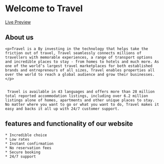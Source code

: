 # Welcome to Travel
<a href="https://vigorous-lichterman-bb9e5d.netlify.app/">Live Preview</a>
## About us
    <p>Travel is a By investing in the technology that helps take the friction out of travel, Travel seamlessly connects millions of travellers with memorable experiences, a range of transport options and incredible places to stay - from homes to hotels and much more. As one of the world’s largest travel marketplaces for both established brands and entrepreneurs of all sizes, Travel enables properties all over the world to reach a global audience and grow their businesses.</p>

 
     Travel is available in 43 languages and offers more than 28 million total reported accommodation listings, including over 6.2 million listings alone of homes, apartments and other unique places to stay. No matter where you want to go or what you want to do, Travel makes it easy and backs it all up with 24/7 customer support.
    


## features and functionality of our website
    * Incredible choice
    * Low rates
    * Instant confirmation
    * No reservation fees
    * Secure booking
    * 24/7 support
